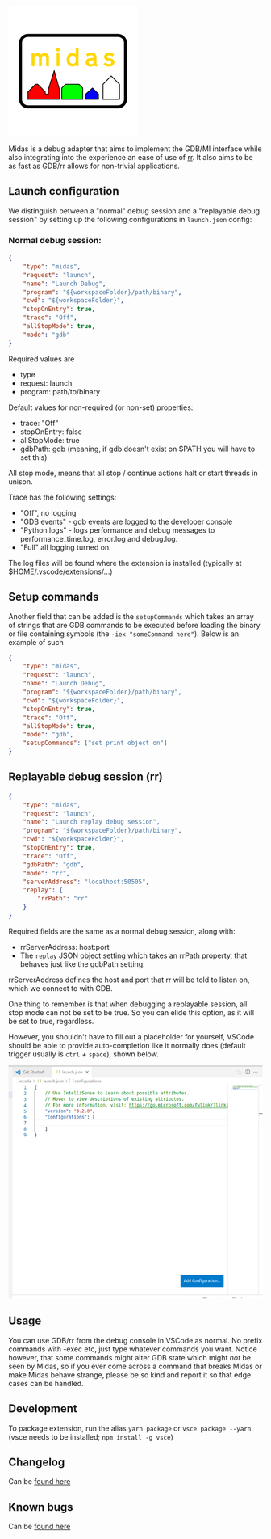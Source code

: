 ![Midas](docs/index_large.png)

Midas is a debug adapter that aims to implement the GDB/MI interface while also integrating into the experience an ease of use of [rr](https://rr-project.org/). It also aims to be as fast as GDB/rr allows for non-trivial applications.

## Launch configuration

We distinguish between a "normal" debug session and a "replayable debug session" by setting up the following configurations
in `launch.json` config:

### Normal debug session:
```json
{
    "type": "midas",
    "request": "launch",
    "name": "Launch Debug",
    "program": "${workspaceFolder}/path/binary",
    "cwd": "${workspaceFolder}",
    "stopOnEntry": true,
    "trace": "Off",
    "allStopMode": true,
    "mode": "gdb"
}
```
Required values are
- type
- request: launch
- program: path/to/binary

Default values for non-required (or non-set) properties:
- trace: "Off"
- stopOnEntry: false
- allStopMode: true
- gdbPath: gdb (meaning, if gdb doesn't exist on $PATH you will have to set this)

All stop mode, means that all stop / continue actions halt or start threads in unison.

Trace has the following settings:
- "Off", no logging
- "GDB events" - gdb events are logged to the developer console
- "Python logs" - logs performance and debug messages to performance_time.log, error.log and debug.log.
- "Full" all logging turned on.

The log files will be found where the extension is installed (typically at $HOME/.vscode/extensions/...)

## Setup commands
Another field that can be added is the `setupCommands` which takes an array of strings that are GDB commands to be executed before
loading the binary or file containing symbols (the `-iex "someCommand here"`). Below is an example of such

```json
{
    "type": "midas",
    "request": "launch",
    "name": "Launch Debug",
    "program": "${workspaceFolder}/path/binary",
    "cwd": "${workspaceFolder}",
    "stopOnEntry": true,
    "trace": "Off",
    "allStopMode": true,
    "mode": "gdb",
    "setupCommands": ["set print object on"]
}
```

## Replayable debug session (rr)

```json
{
    "type": "midas",
    "request": "launch",
    "name": "Launch replay debug session",
    "program": "${workspaceFolder}/path/binary",
    "cwd": "${workspaceFolder}",
    "stopOnEntry": true,
    "trace": "Off",
    "gdbPath": "gdb",
    "mode": "rr",
    "serverAddress": "localhost:50505",
    "replay": {
        "rrPath": "rr"
    }
}
```

Required fields are the same as a normal debug session, along with:
- rrServerAddress: host:port
- The `replay` JSON object setting which takes an rrPath property, that behaves just like the gdbPath setting.

rrServerAddress defines the host and port that rr will be told to listen on, which we connect to with GDB.

One thing to remember is that when debugging a replayable session, all stop mode can not be set to be true. So you can elide this option, as it will be set to true, regardless.

However, you shouldn't have to fill out a placeholder for yourself, VSCode should be able to provide auto-completion like it normally does (default trigger usually is `ctrl` + `space`), shown below.

![Default Launch config](docs/launchconfig.gif)

## Usage
You can use GDB/rr from the debug console in VSCode as normal. No prefix commands with -exec etc, just type whatever commands you want. Notice however, that some commands might alter GDB state which might *not* be seen by Midas, so if you ever come across a command that breaks Midas or make Midas behave strange, please be so kind and report it so that edge cases can be handled.

## Development

To package extension, run the alias
`yarn package` or `vsce package --yarn` (vsce needs to be installed; `npm install -g vsce`)

## Changelog
Can be [found here](docs/CHANGELOG.md)

## Known bugs
Can be [found here](docs/BUGS.MD)